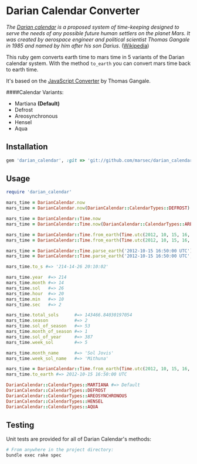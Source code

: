 # Darian Calendar Converter

_The [Darian calendar] is a proposed system of time-keeping designed to serve the needs of any possible future human settlers on the planet Mars.
It was created by aerospace engineer and political scientist Thomas Gangale in 1985 and named by him after his son Darius._ ([Wikipedia])

This ruby gem converts earth time to mars time in 5 variants of the Darian calendar system. With the method ``to_earth`` you can convert mars time back to earth time.

It's based on the [JavaScript Converter] by Thomas Gangale.

####Calendar Variants:
- Martiana __(Default)__
- Defrost
- Areosynchronous
- Hensel
- Aqua

[Wikipedia]: http://en.wikipedia.org/wiki/Darian_calendar
[Darian calendar]: http://en.wikipedia.org/wiki/Darian_calendar
[JavaScript Converter]: http://pweb.jps.net/~tgangale/mars/converter/calendar_clock.htm

## Installation

```ruby
gem 'darian_calendar', :git => 'git://github.com/marsec/darian_calendar.git'
```

## Usage

```ruby
require 'darian_calendar'
```

```ruby
mars_time = DarianCalendar.now
mars_time = DarianCalendar.now(DarianCalendar::CalendarTypes::DEFROST)

mars_time = DarianCalendar::Time.now
mars_time = DarianCalendar::Time.now(DarianCalendar::CalendarTypes::AREOSYNCHRONOUS)

mars_time = DarianCalendar::Time.from_earth(Time.utc(2012, 10, 15, 16, 50, 0))
mars_time = DarianCalendar::Time.from_earth(Time.utc(2012, 10, 15, 16, 50, 0), DarianCalendar::CalendarTypes::AQUA)

mars_time = DarianCalendar::Time.parse_earth('2012-10-15 16:50:00 UTC')
mars_time = DarianCalendar::Time.parse_earth('2012-10-15 16:50:00 UTC', DarianCalendar::CalendarTypes::MARTIANA)
```

```ruby
mars_time.to_s #=> '214-14-26 20:10:02'

mars_time.year  #=> 214
mars_time.month #=> 14
mars_time.sol   #=> 26
mars_time.hour  #=> 20
mars_time.min   #=> 10
mars_time.sec   #=> 2

mars_time.total_sols      #=> 143466.84030197054
mars_time.season          #=> 2
mars_time.sol_of_season   #=> 53
mars_time.month_of_season #=> 1
mars_time.sol_of_year     #=> 387
mars_time.week_sol        #=> 5

mars_time.month_name      #=> 'Sol Jovis'
mars_time.week_sol_name   #=> 'Mithuna'
```

```ruby
mars_time = DarianCalendar::Time.from_earth(Time.utc(2012, 10, 15, 16, 50, 0))
mars_time.to_earth #=> 2012-10-15 16:50:00 UTC
```

```ruby
DarianCalendar::CalendarTypes::MARTIANA #=> Default
DarianCalendar::CalendarTypes::DEFROST
DarianCalendar::CalendarTypes::AREOSYNCHRONOUS
DarianCalendar::CalendarTypes::HENSEL
DarianCalendar::CalendarTypes::AQUA
```

## Testing
Unit tests are provided for all of Darian Calendar's methods:

```bash
# From anywhere in the project directory:
bundle exec rake spec
```

